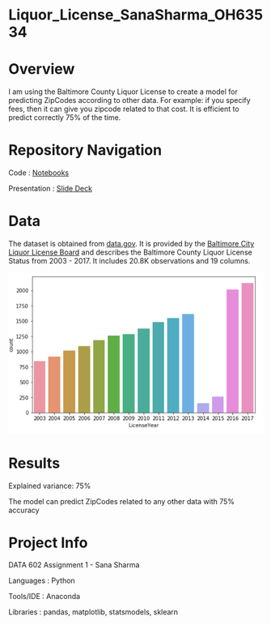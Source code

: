 # Liquor_License_SanaSharma_OH63534
# Overview
I am using the Baltimore County Liquor License to create a model for predicting ZipCodes according to other data. For example: if you specify fees, then it can give you zipcode related to that cost. It is efficient to predict correctly 75% of the time.
# Repository Navigation
Code               : [Notebooks](https://github.com/sanashar/Liquor_License_OH63534/tree/master/notebook)

Presentation       : [Slide Deck](https://github.com/sanashar/Liquor_License_OH63534/blob/master/Data602_Assignment1_SummaryReport.docx)
# Data
The dataset is obtained from [data.gov](https://catalog.data.gov/sv/dataset/liquor-licenses-5a0dc). It is provided by the [Baltimore City Liquor License Board](https://data.baltimorecity.gov/City-Services/Restaurants-Bars-and-Taverns-in-21224/wdpa-2rxb) and describes the Baltimore County Liquor License Status from 2003 - 2017. It includes 20.8K observations and 19 columns. 

![Year](License_per_Year.png)
# Results
Explained variance: 75%

The model can predict ZipCodes related to any other data with 75% accuracy
# Project Info
DATA 602 Assignment 1 - Sana Sharma

Languages    : Python

Tools/IDE    : Anaconda

Libraries    : pandas, matplotlib, statsmodels, sklearn
